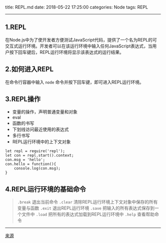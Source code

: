 title: REPL.md
date: 2018-05-22 17:25:00
categories: Node
tags: REPL

---

## 1.REPL

在Node.js中为了使开发者方便测试JavaScript代码，提供了一个名为REPL的可交互式运行环境。开发者可以在该运行环境中输入任何JavaScript表达式，当用户按下回车键后，REPL运行环境将显示该表达式的运行结果。

## 2.如何进入REPL

在命令行容器中输入 `node` 命令并按下回车键，即可进入REPL运行环境。

## 3.REPL操作

* 变量的操作，声明普通变量和对象
* eval
* 函数的书写
* 下划线访问最近使用的表达式
* 多行书写
* REPL运行环境中的上下文对象


``` shell
let repl = require('repl');
let con = repl.start().context;
con.msg = 'hello';
con.hello = function(){
    console.log(con.msg);
}
```

## 4.REPL运行环境的基础命令

> `.break` 退出当前命令
> `.clear` 清除REPL运行环境上下文对象中保存的所有变量与函数
> `.exit` 退出REPL运行环境
> `.save` 把输入的所有表达式保存到一个文件中
> `.load` 把所有的表达式加载到REPL运行环境中
> `.help` 查看帮助命令


---

[来源](https://zhufengzhufeng.github.io/201802/html/6.REPL.html)
